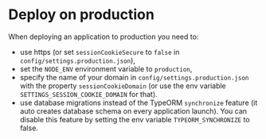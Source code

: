 # Deploy on production

When deploying an application to production you need to:
- use https (or set `sessionCookieSecure` to `false` in `config/settings.production.json`),
- set the `NODE_ENV` environment variable to `production`,
- specify the name of your domain in `config/settings.production.json` with the property `sessionCookieDomain` (or use the env variable `SETTINGS_SESSION_COOKIE_DOMAIN` for that).
- use database migrations instead of the TypeORM `synchronize` feature (it auto creates database schema on every application launch). You can disable this feature by setting the env variable `TYPEORM_SYNCHRONIZE` to false.